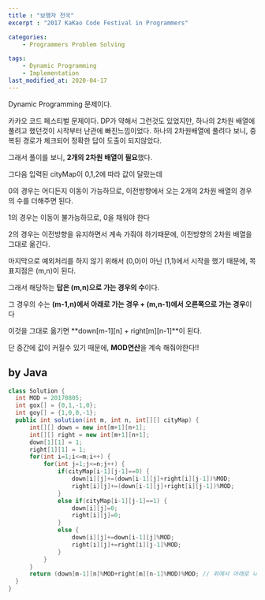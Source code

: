 ```yaml
---
title : "보행자 천국"
excerpt : "2017 KaKao Code Festival in Programmers"

categories:
    - Programmers Problem Solving

tags:
    - Dynamic Programming
    - Implementation
last_modified_at: 2020-04-17
---
```


Dynamic Programming 문제이다. 

카카오 코드 페스티벌 문제이다. DP가 약해서 그런것도 있었지만, 하나의 2차원 배열에 풀려고 했던것이 시작부터 난관에 빠진느낌이었다. 하나의 2차원배열에 풀려다 보니, 중복된 경로가 체크되어 정확한 답이 도출이 되지않았다. 

그래서 풀이를 보니, **2개의 2차원 배열이 필요**했다.

그다음 입력된 cityMap이 0,1,2에 따라 값이 달랐는데

0의 경우는 어디든지 이동이 가능하므로, 이전방향에서 오는 2개의 2차원 배열의 경우의 수를 더해주면 된다.

1의 경우는 이동이 불가능하므로, 0을 채워야 한다

2의 경우는 이전방향을 유지하면서 계속 가줘야 하기때문에, 이전방향의 2차원 배열을 그대로 옮긴다.

마지막으로 예외처리를 하지 않기 위해서 (0,0)이 아닌 (1,1)에서 시작을 했기 때문에, 목표지점은 (m,n)이 된다. 

그래서 해당하는 **답은 (m,n)으로 가는 경우의 수**이다. 

그 경우의 수는 **(m-1,n)에서 아래로 가는 경우 + (m,n-1)에서 오른쪽으로 가는 경우**이다

이것을 그대로 옮기면 **down[m-1][n] + right[m][n-1]**이 된다.

단 중간에 값이 커질수 있기 때문에, **MOD연산**을 계속 해줘야한다!!  

## by Java

```java
class Solution {
  int MOD = 20170805;
  int gox[] = {0,1,-1,0};
  int goy[] = {1,0,0,-1};
  public int solution(int m, int n, int[][] cityMap) {
      int[][] down = new int[m+1][n+1];
      int[][] right = new int[m+1][n+1];
      down[1][1] = 1;
      right[1][1] = 1;
      for(int i=1;i<=m;i++) {
          for(int j=1;j<=n;j++) {
              if(cityMap[i-1][j-1]==0) {
                  down[i][j]+=(down[i-1][j]+right[i][j-1])%MOD;
                  right[i][j]+=(down[i-1][j]+right[i][j-1])%MOD;
              }
              else if(cityMap[i-1][j-1]==1) {
                  down[i][j]=0;
                  right[i][j]=0;
              }
              else {
                  down[i][j]+=down[i-1][j]%MOD;
                  right[i][j]+=right[i][j-1]%MOD;
              }
          }
      }
      return (down[m-1][n]%MOD+right[m][n-1]%MOD)%MOD; // 위에서 아래로 내려오는 경우의수 + 왼쪽에서 오른쪽으로 가는 경우의수
  }
}
```